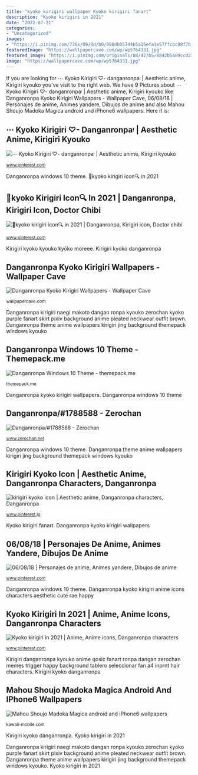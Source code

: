 ```yaml
---
title: "kyoko kirigiri wallpaper Kyoko kirigiri fanart"
description: "Kyoko kirigiri in 2021"
date: "2022-07-21"
categories:
- "Uncategorized"
images:
- "https://i.pinimg.com/736x/09/8d/b0/098db05744b5a15efa1e57ffcbc88f7b.jpg"
featuredImage: "https://wallpapercave.com/wp/wp5764331.jpg"
featured_image: "https://i.pinimg.com/originals/88/42/b5/8842b5489ccd2375432a10cdf320b6bd.jpg"
image: "https://wallpapercave.com/wp/wp5764331.jpg"
---
```


If you are looking for ⋯ Kyoko Kirigiri ♡- danganronpaᵎ | Aesthetic anime, Kirigiri kyouko you've visit to the right web. We have 9 Pictures about ⋯ Kyoko Kirigiri ♡- danganronpaᵎ | Aesthetic anime, Kirigiri kyouko like Danganronpa Kyoko Kirigiri Wallpapers - Wallpaper Cave, 06/08/18 | Personajes de anime, Animes yandere, Dibujos de anime and also Mahou Shoujo Madoka Magica android and iPhone6 wallpapers. Here it is:

## ⋯ Kyoko Kirigiri ♡- Danganronpaᵎ | Aesthetic Anime, Kirigiri Kyouko

![⋯ Kyoko Kirigiri ♡- danganronpaᵎ | Aesthetic anime, Kirigiri kyouko](https://i.pinimg.com/originals/88/42/b5/8842b5489ccd2375432a10cdf320b6bd.jpg "🌈kyoko kirigiri icon🔍 in 2021")

<small>www.pinterest.com</small>

Danganronpa windows 10 theme. 🌈kyoko kirigiri icon🔍 in 2021

## 🌈kyoko Kirigiri Icon🔍 In 2021 | Danganronpa, Kirigiri Icon, Doctor Chibi

![🌈kyoko kirigiri icon🔍 in 2021 | Danganronpa, Kirigiri icon, Doctor chibi](https://i.pinimg.com/736x/b9/33/47/b93347eb988bc736c11580e577611c71.jpg "Kirigiri kyoko kyouko kyōko moreee")

<small>www.pinterest.com</small>

Kirigiri kyoko kyouko kyōko moreee. Kirigiri kyoko danganronpa

## Danganronpa Kyoko Kirigiri Wallpapers - Wallpaper Cave

![Danganronpa Kyoko Kirigiri Wallpapers - Wallpaper Cave](https://wallpapercave.com/wp/wp5764331.jpg "Danganronpa kyoko kirigiri anime icons characters aesthetic cute rae happy")

<small>wallpapercave.com</small>

Danganronpa kirigiri naegi makoto dangan ronpa kyouko zerochan kyoko purple fanart skirt pixiv background anime pleated neckwear outfit brown. Danganronpa theme anime wallpapers kirigiri jing background themepack windows kyouko

## Danganronpa Windows 10 Theme - Themepack.me

![Danganronpa Windows 10 Theme - themepack.me](http://themepack.me/i/c/749x468/media/g/1510/danganronpa-theme-uf16.jpg "Kirigiri danganronpa kyouko anime qosic fanart ronpa dangan zerochan memes trigger happy background tablero seleccionar fan a4 inprnt hair characters")

<small>themepack.me</small>

Danganronpa kyoko kirigiri wallpapers. Danganronpa windows 10 theme

## Danganronpa/#1788588 - Zerochan

![Danganronpa/#1788588 - Zerochan](http://s1.zerochan.net/Danganronpa.600.1788588.jpg "Danganronpa kirigiri naegi makoto dangan ronpa kyouko zerochan kyoko purple fanart skirt pixiv background anime pleated neckwear outfit brown")

<small>www.zerochan.net</small>

Danganronpa windows 10 theme. Danganronpa theme anime wallpapers kirigiri jing background themepack windows kyouko

## Kirigiri Kyoko Icon | Aesthetic Anime, Danganronpa Characters, Danganronpa

![kirigiri kyoko icon | Aesthetic anime, Danganronpa characters, Danganronpa](https://i.pinimg.com/736x/da/67/b3/da67b37bb075fbcc0ed67f168e91e21d.jpg "Danganronpa kyoko kirigiri anime icons characters aesthetic cute rae happy")

<small>www.pinterest.jp</small>

Kyoko kirigiri fanart. Danganronpa kyoko kirigiri wallpapers

## 06/08/18 | Personajes De Anime, Animes Yandere, Dibujos De Anime

![06/08/18 | Personajes de anime, Animes yandere, Dibujos de anime](https://i.pinimg.com/originals/9b/be/34/9bbe34b2bcd9d85c7d0f2a2dd836bfc5.jpg "Mahou shoujo madoka magica android and iphone6 wallpapers")

<small>www.pinterest.com</small>

Danganronpa windows 10 theme. Danganronpa kyoko kirigiri anime icons characters aesthetic cute rae happy

## Kyoko Kirigiri In 2021 | Anime, Anime Icons, Danganronpa Characters

![Kyoko kirigiri in 2021 | Anime, Anime icons, Danganronpa characters](https://i.pinimg.com/736x/09/8d/b0/098db05744b5a15efa1e57ffcbc88f7b.jpg "Kirigiri kyoko danganronpa")

<small>www.pinterest.com</small>

Kirigiri danganronpa kyouko anime qosic fanart ronpa dangan zerochan memes trigger happy background tablero seleccionar fan a4 inprnt hair characters. Kirigiri kyoko danganronpa

## Mahou Shoujo Madoka Magica Android And IPhone6 Wallpapers

![Mahou Shoujo Madoka Magica android and iPhone6 wallpapers](https://kawaii-mobile.com/wp-content/uploads/2015/03/Mahou-Shoujo-Madoka-Magica-Madoka-Kaname-Sayaka-Miki-Kyubey.Android-wallpaper-2160x1920.jpg "Danganronpa kyoko kirigiri anime icons characters aesthetic cute rae happy")

<small>kawaii-mobile.com</small>

Kirigiri kyoko danganronpa. Kyoko kirigiri in 2021

Danganronpa kirigiri naegi makoto dangan ronpa kyouko zerochan kyoko purple fanart skirt pixiv background anime pleated neckwear outfit brown. Danganronpa theme anime wallpapers kirigiri jing background themepack windows kyouko. Kyoko kirigiri in 2021
